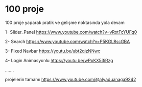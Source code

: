 # 100 proje
 100 proje yaparak  pratik ve gelişme noktasında yola devam 

 1- Slider_Panel
 https://www.youtube.com/watch?v=vRotFcYUFq0

 2- Search 
 https://www.youtube.com/watch?v=P5KGL8scGBA

 3- Fixed Navbar
 https://youtu.be/ubt2qizNNwc


4- Login Animasyonlu
https://youtu.be/wPoKX53iRzg

.......

projelerin tamamı
https://www.youtube.com/@alyaduanaga9242
